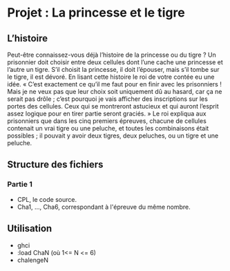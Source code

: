 # Projet : La princesse et le tigre

## L’histoire

Peut-être connaissez-vous déjà l’histoire de la princesse ou du tigre ? Un prisonnier doit choisir entre deux
cellules dont l’une cache une princesse et l’autre un tigre. S’il choisit la princesse, il doit l’épouser, mais s’il tombe sur le tigre, il est dévoré.
En lisant cette histoire le roi de votre contée eu une idée. « C’est exactement ce qu’il me faut pour en
finir avec les prisonniers ! Mais je ne veux pas que leur choix soit uniquement dû au hasard, car ça ne serait pas drôle ; c’est pourquoi je vais afficher des inscriptions sur les portes des cellules. Ceux qui se montreront astucieux et qui auront l’esprit assez logique pour en tirer partie seront graciés. »
Le roi expliqua aux prisonniers que dans les cinq premiers épreuves, chacune de cellules contenait un vrai
tigre ou une peluche, et toutes les combinaisons était possibles ; il pouvait y avoir deux tigres, deux peluches, ou un tigre et une peluche.

## Structure des fichiers

### Partie 1

- CPL, le code source.
- Cha1, ..., Cha6, correspondant à l'épreuve du même nombre.

## Utilisation

- ghci
- :load ChaN (où 1<= N <= 6)
- chalengeN
